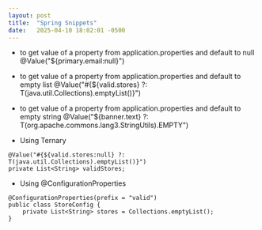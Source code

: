 ```yaml
---
layout: post
title:  "Spring Snippets"
date:   2025-04-10 18:02:01 -0500
---
```


- to get value of a property from application.properties and default to null
@Value("${primary.email:null}")

- to get value of a property from application.properties and default to empty list
@Value("#{${valid.stores} ?: T(java.util.Collections).emptyList()}")

- to get value of a property from application.properties and default to empty string
@Value("${banner.text} ?: T(org.apache.commons.lang3.StringUtils).EMPTY")

- Using Ternary
```
@Value("#{${valid.stores:null} ?: T(java.util.Collections).emptyList()}")
private List<String> validStores;
```

- Using @ConfigurationProperties
```
@ConfigurationProperties(prefix = "valid")
public class StoreConfig {
    private List<String> stores = Collections.emptyList();
}
```
